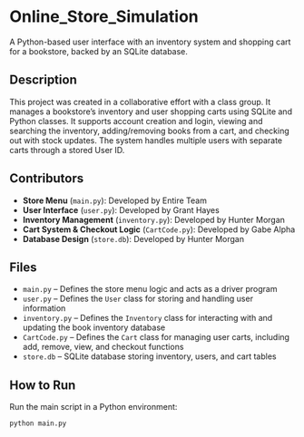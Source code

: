 # Online_Store_Simulation

A Python-based user interface with an inventory system and shopping cart for a bookstore, backed by an SQLite database.

## Description

This project was created in a collaborative effort with a class group. It manages a bookstore’s inventory and user shopping carts using SQLite and Python classes. It supports account creation and login, viewing and searching the inventory, adding/removing books from a cart, and checking out with stock updates. The system handles multiple users with separate carts through a stored User ID.

## Contributors
- **Store Menu** (`main.py`): Developed by Entire Team
- **User Interface** (`user.py`): Developed by Grant Hayes
- **Inventory Management** (`inventory.py`): Developed by Hunter Morgan  
- **Cart System & Checkout Logic** (`CartCode.py`): Developed by Gabe Alpha  
- **Database Design** (`store.db`): Developed by Hunter Morgan
  
## Files
- `main.py` – Defines the store menu logic and acts as a driver program
- `user.py` – Defines the `User` class for storing and handling user information
- `inventory.py` – Defines the `Inventory` class for interacting with and updating the book inventory database  
- `CartCode.py` – Defines the `Cart` class for managing user carts, including add, remove, view, and checkout functions  
- `store.db` – SQLite database storing inventory, users, and cart tables 

## How to Run

Run the main script in a Python environment:

```bash
python main.py
```
